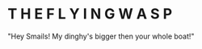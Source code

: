 T H E  F L Y I N G  W A S P
===========================

"Hey Smails! My dinghy's bigger then your whole boat!"
